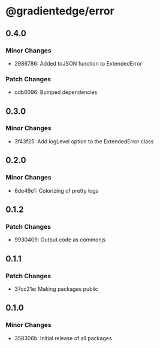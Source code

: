 # @gradientedge/error

## 0.4.0

### Minor Changes

- 2986786: Added toJSON function to ExtendedError

### Patch Changes

- cdb6096: Bumped dependencies

## 0.3.0

### Minor Changes

- 3f43f25: Add logLevel option to the ExtendedError class

## 0.2.0

### Minor Changes

- 6de49e1: Colorizing of pretty logs

## 0.1.2

### Patch Changes

- 9930409: Output code as commonjs

## 0.1.1

### Patch Changes

- 37cc21e: Making packages public

## 0.1.0

### Minor Changes

- 358306b: Initial release of all packages
